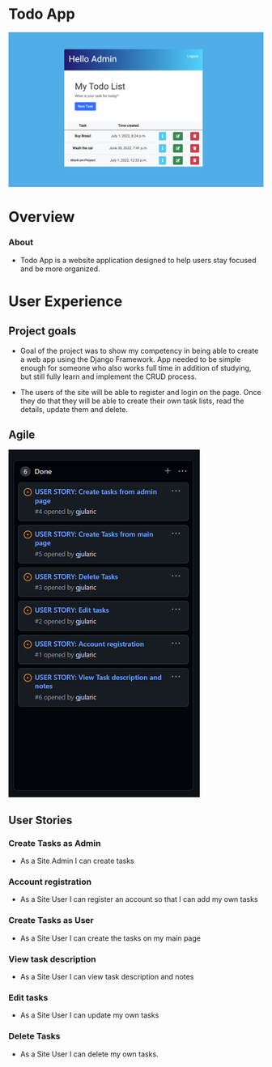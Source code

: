 # Todo App

![Home Page](static/img/home.png)

# Overview

### About
* Todo App is a website application designed to help users stay focused and be more organized.

# User Experience

## Project goals

* Goal of the project was to show my competency in being able to create a web app using the Django Framework. App needed to be simple enough for someone who also works full time in addition of studying, but still fully learn and implement the CRUD process.

* The users of the site will be able to register and login on the page. Once they do that they will be able to create their own task lists, read the details, update them and delete.

## Agile

![Agile](static/img/user_stories.png)

## User Stories

### Create Tasks as Admin

* As a Site Admin I can create tasks

### Account registration

* As a Site User I can register an account so that I can add my own tasks

### Create Tasks as User

* As a Site User I can create the tasks on my main page

### View task description

* As a Site User I can view task description and notes

### Edit tasks

* As a Site User I can update my own tasks

### Delete Tasks

* As a Site User I can delete my own tasks.
